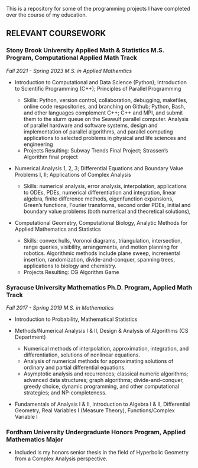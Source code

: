 This is a repository for some of the programming projects I have completed over the course of my education.


## RELEVANT COURSEWORK

### Stony Brook University Applied Math & Statistics M.S. Program, Computational Applied Math Track
_Fall 2021 - Spring 2023_
_M.S. in Applied Mathemtics_

- Introduction to Computational and Data Science (Python); Introduction to Scientific Programming (C++); Principles of Parallel Programming
  -	Skills: Python, version control, collaboration, debugging, makefiles, online code respositories, and branching on Github; Python, Bash, and other languages complement C++; C++ and MPI, and submit them to the slurm queue on the Seawulf parallel computer. Analysis of parallel hardware and software systems, design and implementation of parallel algorithms, and parallel computing applications to selected problems in physical and life sciences and engineering
  -	Projects Resulting: Subway Trends Final Project; Strassen’s Algorithm final project

- Numerical Analysis 1, 2, 3; Differential Equations and Boundary Value Problems I, II; Applications of Complex Analysis
  -	Skills: numerical analysis, error analysis, interpolation, applications to ODEs, PDEs, numerical differentiation and integration, linear algebra, finite difference methods, eigenfunction expansions, Green’s functions, Fourier transforms, second order PDEs, initial and boundary value problems (both numerical and theoretical solutions), 

- Computational Geometry, Computational Biology, Analytic Methods for Applied Mathematics and Statistics
  -	Skills: convex hulls, Voronoi diagrams, triangulation, intersection, range queries, visibility, arrangements, and motion planning for robotics. Algorithmic methods include plane sweep, incremental insertion, randomization, divide-and-conquer, spanning trees, applications to biology and chemistry.
  - Projects Resulting: CG Algorithm Game

### Syracuse University Mathematics Ph.D. Program, Applied Math Track
_Fall 2017 - Spring 2019_
_M.S. in Mathematics_

- Introduction to Probability, Mathematical Statistics

- Methods/Numerical Analysis I & II, Design & Analysis of Algorithms (CS Department)
  - Numerical methods of interpolation, approximation, integration, and differentiation, solutions of nonlinear equations.
  - Analysis of numerical methods for approximating solutions of ordinary and partial differential equations.
  - Asymptotic analysis and recurrences; classical numeric algorithms; advanced data structures; graph algorithms; divide-and-conquer, greedy choice, dynamic programming, and other computational strategies; and NP-completeness.

- Fundamentals of Analysis I & II, Introduction to Algebra I & II, Differential Geometry, Real Variables I (Measure Theory), Functions/Complex Variable I

### Fordham University Undergraduate Honors Program, Applied Mathematics Major
- Included is my honors senior thesis in the field of Hyperbolic Geometry from a Complex Analysis perspective.
